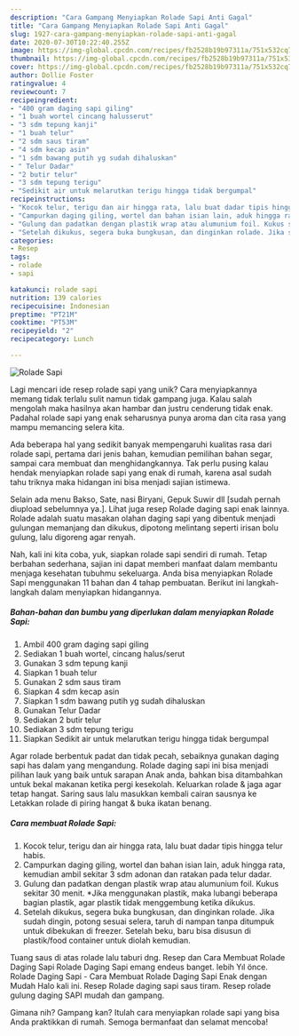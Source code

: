 ```yaml
---
description: "Cara Gampang Menyiapkan Rolade Sapi Anti Gagal"
title: "Cara Gampang Menyiapkan Rolade Sapi Anti Gagal"
slug: 1927-cara-gampang-menyiapkan-rolade-sapi-anti-gagal
date: 2020-07-30T10:22:40.255Z
image: https://img-global.cpcdn.com/recipes/fb2528b19b97311a/751x532cq70/rolade-sapi-foto-resep-utama.jpg
thumbnail: https://img-global.cpcdn.com/recipes/fb2528b19b97311a/751x532cq70/rolade-sapi-foto-resep-utama.jpg
cover: https://img-global.cpcdn.com/recipes/fb2528b19b97311a/751x532cq70/rolade-sapi-foto-resep-utama.jpg
author: Dollie Foster
ratingvalue: 4
reviewcount: 7
recipeingredient:
- "400 gram daging sapi giling"
- "1 buah wortel cincang halusserut"
- "3 sdm tepung kanji"
- "1 buah telur"
- "2 sdm saus tiram"
- "4 sdm kecap asin"
- "1 sdm bawang putih yg sudah dihaluskan"
- " Telur Dadar"
- "2 butir telur"
- "3 sdm tepung terigu"
- "Sedikit air untuk melarutkan terigu hingga tidak bergumpal"
recipeinstructions:
- "Kocok telur, terigu dan air hingga rata, lalu buat dadar tipis hingga telur habis."
- "Campurkan daging giling, wortel dan bahan isian lain, aduk hingga rata, kemudian ambil sekitar 3 sdm adonan dan ratakan pada telur dadar."
- "Gulung dan padatkan dengan plastik wrap atau alumunium foil. Kukus sekitar 30 menit. *Jika menggunakan plastik, maka lubangi beberapa bagian plastik, agar plastik tidak menggembung ketika dikukus."
- "Setelah dikukus, segera buka bungkusan, dan dinginkan rolade. Jika sudah dingin, potong sesuai selera, taruh di nampan tanpa ditumpuk untuk dibekukan di freezer. Setelah beku, baru bisa disusun di plastik/food container untuk diolah kemudian."
categories:
- Resep
tags:
- rolade
- sapi

katakunci: rolade sapi 
nutrition: 139 calories
recipecuisine: Indonesian
preptime: "PT21M"
cooktime: "PT53M"
recipeyield: "2"
recipecategory: Lunch

---
```



![Rolade Sapi](https://img-global.cpcdn.com/recipes/fb2528b19b97311a/751x532cq70/rolade-sapi-foto-resep-utama.jpg)

Lagi mencari ide resep rolade sapi yang unik? Cara menyiapkannya memang tidak terlalu sulit namun tidak gampang juga. Kalau salah mengolah maka hasilnya akan hambar dan justru cenderung tidak enak. Padahal rolade sapi yang enak seharusnya punya aroma dan cita rasa yang mampu memancing selera kita.

Ada beberapa hal yang sedikit banyak mempengaruhi kualitas rasa dari rolade sapi, pertama dari jenis bahan, kemudian pemilihan bahan segar, sampai cara membuat dan menghidangkannya. Tak perlu pusing kalau hendak menyiapkan rolade sapi yang enak di rumah, karena asal sudah tahu triknya maka hidangan ini bisa menjadi sajian istimewa.

Selain ada menu Bakso, Sate, nasi Biryani, Gepuk Suwir dll [sudah pernah diupload sebelumnya ya.]. Lihat juga resep Rolade daging sapi enak lainnya. Rolade adalah suatu masakan olahan daging sapi yang dibentuk menjadi gulungan memanjang dan dikukus, dipotong melintang seperti irisan bolu gulung, lalu digoreng agar renyah.


Nah, kali ini kita coba, yuk, siapkan rolade sapi sendiri di rumah. Tetap berbahan sederhana, sajian ini dapat memberi manfaat dalam membantu menjaga kesehatan tubuhmu sekeluarga. Anda bisa menyiapkan Rolade Sapi menggunakan 11 bahan dan 4 tahap pembuatan. Berikut ini langkah-langkah dalam menyiapkan hidangannya.

<!--inarticleads1-->

##### Bahan-bahan dan bumbu yang diperlukan dalam menyiapkan Rolade Sapi:

1. Ambil 400 gram daging sapi giling
1. Sediakan 1 buah wortel, cincang halus/serut
1. Gunakan 3 sdm tepung kanji
1. Siapkan 1 buah telur
1. Gunakan 2 sdm saus tiram
1. Siapkan 4 sdm kecap asin
1. Siapkan 1 sdm bawang putih yg sudah dihaluskan
1. Gunakan  Telur Dadar
1. Sediakan 2 butir telur
1. Sediakan 3 sdm tepung terigu
1. Siapkan Sedikit air untuk melarutkan terigu hingga tidak bergumpal


Agar rolade berbentuk padat dan tidak pecah, sebaiknya gunakan daging sapi has dalam yang mengandung. Rolade daging sapi ini bisa menjadi pilihan lauk yang baik untuk sarapan Anak anda, bahkan bisa ditambahkan untuk bekal makanan ketika pergi kesekolah. Keluarkan rolade &amp; jaga agar tetap hangat. Saring saus lalu masukkan kembali cairan sausnya ke Letakkan rolade di piring hangat &amp; buka ikatan benang. 

<!--inarticleads2-->

##### Cara membuat Rolade Sapi:

1. Kocok telur, terigu dan air hingga rata, lalu buat dadar tipis hingga telur habis.
1. Campurkan daging giling, wortel dan bahan isian lain, aduk hingga rata, kemudian ambil sekitar 3 sdm adonan dan ratakan pada telur dadar.
1. Gulung dan padatkan dengan plastik wrap atau alumunium foil. Kukus sekitar 30 menit. *Jika menggunakan plastik, maka lubangi beberapa bagian plastik, agar plastik tidak menggembung ketika dikukus.
1. Setelah dikukus, segera buka bungkusan, dan dinginkan rolade. Jika sudah dingin, potong sesuai selera, taruh di nampan tanpa ditumpuk untuk dibekukan di freezer. Setelah beku, baru bisa disusun di plastik/food container untuk diolah kemudian.


Tuang saus di atas rolade lalu taburi dng. Resep dan Cara Membuat Rolade Daging Sapi Rolade Daging Sapi emang endeus banget. lebih Yıl önce. Rolade Daging Sapi - Cara Membuat Rolade Daging Sapi Enak dengan Mudah Halo kali ini. Resep Rolade daging sapi saus tiram. Resep rolade gulung daging SAPI mudah dan gampang. 

Gimana nih? Gampang kan? Itulah cara menyiapkan rolade sapi yang bisa Anda praktikkan di rumah. Semoga bermanfaat dan selamat mencoba!
